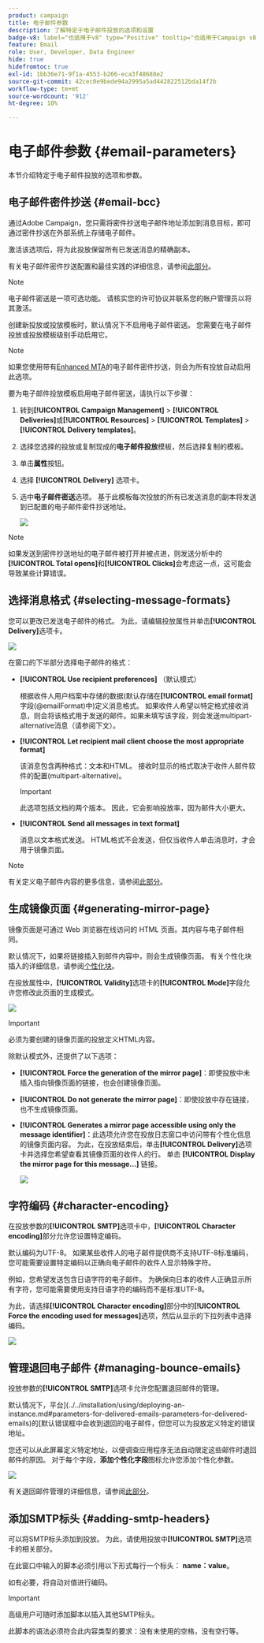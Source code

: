 ```yaml
---
product: campaign
title: 电子邮件参数
description: 了解特定于电子邮件投放的选项和设置
badge-v8: label="也适用于v8" type="Positive" tooltip="也适用于Campaign v8"
feature: Email
role: User, Developer, Data Engineer
hide: true
hidefromtoc: true
exl-id: 1bb36e71-9f1a-4553-b266-eca3f48688e2
source-git-commit: 42cec0e9bede94a2995a5ad442822512bda14f2b
workflow-type: tm+mt
source-wordcount: '912'
ht-degree: 10%

---
```


# 电子邮件参数 {#email-parameters}

本节介绍特定于电子邮件投放的选项和参数。

## 电子邮件密件抄送 {#email-bcc}

通过Adobe Campaign，您只需将密件抄送电子邮件地址添加到消息目标，即可通过密件抄送在外部系统上存储电子邮件。

激活该选项后，将为此投放保留所有已发送消息的精确副本。

有关电子邮件密件抄送配置和最佳实践的详细信息，请参阅[此部分](../../installation/using/email-archiving.md)。

>[!NOTE]
>
>电子邮件密送是一项可选功能。 请核实您的许可协议并联系您的帐户管理员以将其激活。

创建新投放或投放模板时，默认情况下不启用电子邮件密送。 您需要在电子邮件投放或投放模板级别手动启用它。

>[!NOTE]
>
>如果您使用带有[Enhanced MTA](sending-with-enhanced-mta.md)的电子邮件密件抄送，则会为所有投放自动启用此选项。

要为电子邮件投放模板启用电子邮件密送，请执行以下步骤：

1. 转到&#x200B;**[!UICONTROL Campaign Management]** > **[!UICONTROL Deliveries]**&#x200B;或&#x200B;**[!UICONTROL Resources]** > **[!UICONTROL Templates]** > **[!UICONTROL Delivery templates]**。
1. 选择您选择的投放或复制现成的&#x200B;**电子邮件投放**&#x200B;模板，然后选择复制的模板。
1. 单击&#x200B;**属性**&#x200B;按钮。
1. 选择 **[!UICONTROL Delivery]** 选项卡。
1. 选中&#x200B;**电子邮件密送**&#x200B;选项。 基于此模板每次投放的所有已发送消息的副本将发送到已配置的电子邮件密件抄送地址。

   ![](assets/s_ncs_user_wizard_archiving.png)

>[!NOTE]
>
>如果发送到密件抄送地址的电子邮件被打开并被点进，则发送分析中的&#x200B;**[!UICONTROL Total opens]**&#x200B;和&#x200B;**[!UICONTROL Clicks]**&#x200B;会考虑这一点，这可能会导致某些计算错误。

## 选择消息格式 {#selecting-message-formats}

您可以更改已发送电子邮件的格式。 为此，请编辑投放属性并单击&#x200B;**[!UICONTROL Delivery]**&#x200B;选项卡。

![](assets/s_ncs_user_wizard_email_param.png)

在窗口的下半部分选择电子邮件的格式：

* **[!UICONTROL Use recipient preferences]** （默认模式）

  根据收件人用户档案中存储的数据(默认存储在&#x200B;**[!UICONTROL email format]**&#x200B;字段(@emailFormat)中)定义消息格式。 如果收件人希望以特定格式接收消息，则会将该格式用于发送的邮件。如果未填写该字段，则会发送multipart-alternative消息（请参阅下文）。

* **[!UICONTROL Let recipient mail client choose the most appropriate format]**

  该消息包含两种格式：文本和HTML。 接收时显示的格式取决于收件人邮件软件的配置(multipart-alternative)。

  >[!IMPORTANT]
  >
  >此选项包括文档的两个版本。 因此，它会影响投放率，因为邮件大小更大。

* **[!UICONTROL Send all messages in text format]**

  消息以文本格式发送。 HTML格式不会发送，但仅当收件人单击消息时，才会用于镜像页面。

>[!NOTE]
>
>有关定义电子邮件内容的更多信息，请参阅[此部分](defining-the-email-content.md)。

## 生成镜像页面 {#generating-mirror-page}

镜像页面是可通过 Web 浏览器在线访问的 HTML 页面。其内容与电子邮件相同。

默认情况下，如果将链接插入到邮件内容中，则会生成镜像页面。 有关个性化块插入的详细信息，请参阅[个性化块](personalization-blocks.md)。

在投放属性中，**[!UICONTROL Validity]**&#x200B;选项卡的&#x200B;**[!UICONTROL Mode]**&#x200B;字段允许您修改此页面的生成模式。

![](assets/s_ncs_user_wizard_miror_page_mode.png)

>[!IMPORTANT]
>
>必须为要创建的镜像页面的投放定义HTML内容。

除默认模式外，还提供了以下选项：

* **[!UICONTROL Force the generation of the mirror page]**：即使投放中未插入指向镜像页面的链接，也会创建镜像页面。
* **[!UICONTROL Do not generate the mirror page]**：即使投放中存在链接，也不生成镜像页面。
* **[!UICONTROL Generates a mirror page accessible using only the message identifier]**：此选项允许您在投放日志窗口中访问带有个性化信息的镜像页面内容。 为此，在投放结束后，单击&#x200B;**[!UICONTROL Delivery]**&#x200B;选项卡并选择您希望查看其镜像页面的收件人的行。 单击 **[!UICONTROL Display the mirror page for this message...]** 链接。

  ![](assets/s_ncs_user_wizard_miror_page_link.png)

## 字符编码 {#character-encoding}

在投放参数的&#x200B;**[!UICONTROL SMTP]**&#x200B;选项卡中，**[!UICONTROL Character encoding]**&#x200B;部分允许您设置特定编码。

默认编码为UTF-8。 如果某些收件人的电子邮件提供商不支持UTF-8标准编码，您可能需要设置特定编码以正确向电子邮件的收件人显示特殊字符。

例如，您希望发送包含日语字符的电子邮件。 为确保向日本的收件人正确显示所有字符，您可能需要使用支持日语字符的编码而不是标准UTF-8。

为此，请选择&#x200B;**[!UICONTROL Character encoding]**&#x200B;部分中的&#x200B;**[!UICONTROL Force the encoding used for messages]**&#x200B;选项，然后从显示的下拉列表中选择编码。

![](assets/s_ncs_user_email_del_properties_smtp_tab_encoding.png)

## 管理退回电子邮件 {#managing-bounce-emails}

投放参数的&#x200B;**[!UICONTROL SMTP]**&#x200B;选项卡允许您配置退回邮件的管理。

默认情况下，平台](../../installation/using/deploying-an-instance.md#parameters-for-delivered-emails-parameters-for-delivered-emails)的[默认错误框中会收到退回的电子邮件，但您可以为投放定义特定的错误地址。

您还可以从此屏幕定义特定地址，以便调查应用程序无法自动限定这些邮件时退回邮件的原因。 对于每个字段，**添加个性化字段**&#x200B;图标允许您添加个性化参数。

![](assets/s_ncs_user_email_del_properties_smtp_tab.png)

有关退回邮件管理的详细信息，请参阅[此部分](understanding-delivery-failures.md#bounce-mail-management)。

## 添加SMTP标头 {#adding-smtp-headers}

可以将SMTP标头添加到投放。 为此，请使用投放中&#x200B;**[!UICONTROL SMTP]**&#x200B;选项卡的相关部分。

在此窗口中输入的脚本必须引用以下形式每行一个标头： **name：value**。

如有必要，将自动对值进行编码。

>[!IMPORTANT]
>
>高级用户可随时添加脚本以插入其他SMTP标头。
>
>此脚本的语法必须符合此内容类型的要求：没有未使用的空格，没有空行等。
